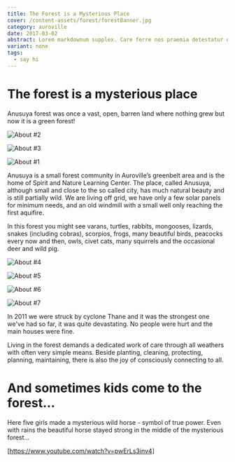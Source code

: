 ```yaml
---
title: The Forest is a Mysterious Place
cover: /content-assets/forest/forestBanner.jpg
category: auroville
date: 2017-03-02
abstract: Lorem markdownum supplex. Care ferre nos praemia detestatur oderit vitatumque, tardius pello ostentare; dixit.
variant: none
tags:
  - say hi
---
```


# The forest is a mysterious place

Anusuya forest was once a vast, open, barren land where nothing grew but now it is a green forest!

![About #2](/content-assets/forest/forest2_900X675.jpg)

![About #3](/content-assets/forest/forest3_900X800.jpg)

![About #1](/content-assets/forest/forest1_2000X600.jpg)

Anusuya is a small forest community in Auroville’s greenbelt area and is the home of Spirit and Nature Learning Center. The place, called Anusuya, although small and close to the so called city, has much natural beauty and is still partially wild. We are living off grid, we have only a few solar panels for minimum needs, and an old windmill with a small well only reaching the first aquifire.

In this forest you might see varans, turtles, rabbits, mongooses, lizards, snakes (including cobras), scorpios, frogs, many beautiful birds, peacocks every now and then, owls, civet cats, many squirrels and the occasional deer and wild pig. 

![About #4](/content-assets/forest/forest4_900X675.jpg)

![About #5](/content-assets/forest/forest5_900X675.jpg)

![About #6](/content-assets/forest/forest6_900X675.jpg)

![About #7](/content-assets/forest/forest7_900X600.jpg)

In 2011 we were struck by cyclone Thane and it was the strongest one we've had so far, it was quite devastating. No people were hurt and the main houses were fine. 

Living in the forest demands a dedicated work of care through all weathers with often very simple means. Beside planting, cleaning, protecting, planning, maintaining, there is also the joy of consciously connecting to all.

# And sometimes kids come to the forest…

Here five girls made a mysterious wild horse - symbol of true power. Even with rains the beautiful horse stayed strong in the middle of the mysterious forest…

[https://www.youtube.com/watch?v=pwErLs3inv4]
